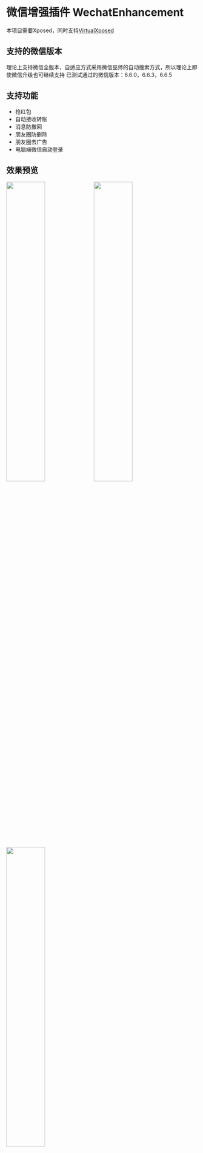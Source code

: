# 微信增强插件 WechatEnhancement
本项目需要Xposed，同时支持[VirtualXposed](https://github.com/android-hacker/VirtualXposed) 

## 支持的微信版本
理论上支持微信全版本，自适应方式采用微信巫师的自动搜索方式，所以理论上即使微信升级也可继续支持
已测试通过的微信版本：6.6.0，6.6.3，6.6.5

## 支持功能
- 抢红包
- 自动接收转账
- 消息防撤回
- 朋友圈防删除
- 朋友圈去广告
- 电脑端微信自动登录

## 效果预览
<img src="https://raw.githubusercontent.com/firesunCN/WechatEnhancement/master/image/screenshot1.jpg" width="45%" /> <img src="https://raw.githubusercontent.com/firesunCN/WechatEnhancement/master/image/screenshot2.jpg" width="45%" />
<img src="https://raw.githubusercontent.com/firesunCN/WechatEnhancement/master/image/screenshot3.jpg" width="45%" />

## 致谢
本项目为以下三个项目的融合，使用Java重（chao）写（xi）了微信巫师的自动搜索hook类的功能，并应用在抢红包和自动接收转账上，使得以上功能都能自动适配微信，在此十分感谢veryyoung，Gh0u1L5，wuxiaosu

[WechatLuckyMoney](https://github.com/veryyoung/WechatLuckyMoney) 

[WechatMagician](https://github.com/Gh0u1L5/WechatMagician) 

[XposedWechatHelper](https://github.com/wuxiaosu/XposedWechatHelper) 

